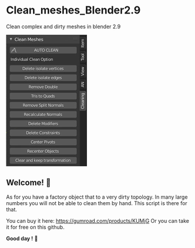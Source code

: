 # Clean_meshes_Blender2.9
Clean complex and dirty meshes in blender 2.9

![preview](./cleanMeshes.jpg)

## Welcome! 👋

As for you have a factory object that to a very dirty topology.
In many large numbers you will not be able to clean them by hand.
This script is there for that.

You can buy it here: https://gumroad.com/products/KUMjG
Or you can take it for free on this github.

**Good day !** 🚀
